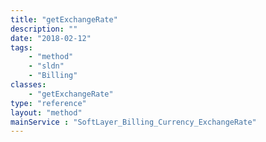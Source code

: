 ```yaml
---
title: "getExchangeRate"
description: ""
date: "2018-02-12"
tags:
    - "method"
    - "sldn"
    - "Billing"
classes:
    - "getExchangeRate"
type: "reference"
layout: "method"
mainService : "SoftLayer_Billing_Currency_ExchangeRate"
---
```

